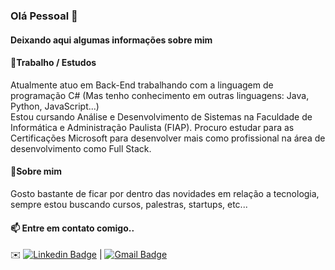 ### Olá Pessoal 👋

#### Deixando aqui algumas informações sobre mim

#### 🔭Trabalho / Estudos
Atualmente atuo em Back-End trabalhando com a linguagem de programação C# (Mas tenho conhecimento em outras linguagens: Java, Python, JavaScript...)
<br/>
Estou cursando Análise e Desenvolvimento de Sistemas na Faculdade de Informática e Administração Paulista (FIAP). Procuro estudar para as Certificações Microsoft para desenvolver mais como profissional na área de desenvolvimento como Full Stack.
#### 💬Sobre mim
Gosto bastante de ficar por dentro das novidades em relação a tecnologia, sempre estou buscando cursos, palestras, startups, etc...
#### 📫 Entre em contato comigo..
✉️ [![Linkedin Badge](https://img.shields.io/badge/-KellyMitsuishi-blue?style=flat-square&logo=Linkedin&logoColor=white&link=https://www.linkedin.com/in/kelly-naomi-mitsuishi-175997133/)](https://www.linkedin.com/in/kelly-naomi-mitsuishi-175997133/) 
| [![Gmail Badge](https://img.shields.io/badge/-kelly.mitsuishi@gmail.com-c14438?style=flat-square&logo=Gmail&logoColor=white&link=mailto:kelly.mitsuishi@gmail.com)](mailto:kelly.mitsuishi@gmail.com)

